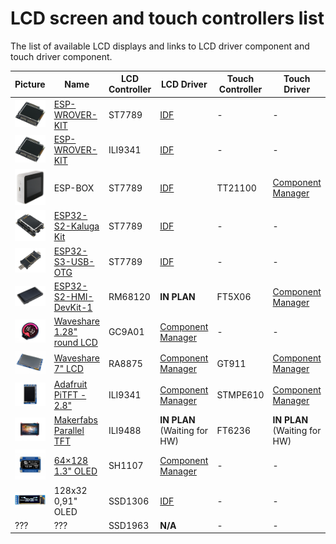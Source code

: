 # LCD screen and touch controllers list

The list of available LCD displays and links to LCD driver component and touch driver component.

|    Picture                               | Name | LCD Controller | LCD Driver | Touch Controller | Touch Driver | Notes |
| ---------------------------------------- | ---- | -------------- | ---------- | ---------------- | ------------ | ----- |
| <img src="docu/pics/wrover.png" width="150"> | [ESP-WROVER-KIT](https://docs.espressif.com/projects/esp-idf/en/latest/esp32/hw-reference/esp32/get-started-wrover-kit.html) | ST7789  | [IDF](https://github.com/espressif/esp-idf/tree/master/components/esp_lcd) | - | - | | 
| <img src="docu/pics/wrover.png" width="150"> | [ESP-WROVER-KIT](https://docs.espressif.com/projects/esp-idf/en/latest/esp32/hw-reference/esp32/get-started-wrover-kit.html) | ILI9341 | [IDF](https://github.com/espressif/esp-idf/tree/master/components/esp_lcd) | -| - | | 
| <img src="docu/pics/box.webp" width="150"> | ESP-BOX | ST7789 | [IDF](https://github.com/espressif/esp-idf/tree/master/components/esp_lcd) | TT21100 | [Component Manager](https://components.espressif.com/component/espressif/esp_lcd_touch_tt21100) | |
| <img src="docu/pics/kaluga.png" width="150"> | [ESP32-S2-Kaluga Kit](https://docs.espressif.com/projects/esp-idf/en/latest/esp32s2/hw-reference/esp32s2/user-guide-esp32-s2-kaluga-1-kit.html) | ST7789  | [IDF](https://github.com/espressif/esp-idf/tree/master/components/esp_lcd) | - | - | | 
| <img src="docu/pics/esp32_s3_otg.png" width="150"> | [ESP32-S3-USB-OTG](https://docs.espressif.com/projects/espressif-esp-dev-kits/en/latest/esp32s3/esp32-s3-usb-otg/user_guide.html) | ST7789  | [IDF](https://github.com/espressif/esp-idf/tree/master/components/esp_lcd) | - | - | | 
| <img src="docu/pics/esp32-s2-hmi-devkit-1-3d-v1.0.png" width="150"> | [ESP32-S2-HMI-DevKit-1](https://docs.espressif.com/projects/espressif-esp-dev-kits/en/latest/esp32s2/esp32-s2-hmi-devkit-1/user_guide.html#hardware-overview) | RM68120 | **IN PLAN** | FT5X06 | [Component Manager](https://components.espressif.com/component/espressif/esp_lcd_touch_ft5x06) | |
| <img src="docu/pics/1.28inch-LCD-Module-1.jpg" width="150"> | [Waveshare 1.28" round LCD](https://www.waveshare.com/product/1.28inch-lcd-module.htm) | GC9A01 | [Component Manager](https://components.espressif.com/component/espressif/esp_lcd_gc9a01) | - | - | |
| <img src="docu/pics/7inch-Capacitive-Touch-LCD-C_l.jpg" width="150"> | [Waveshare 7" LCD](https://www.waveshare.com/7inch-capacitive-touch-lcd-c.htm) | RA8875 | [Component Manager](https://components.espressif.com/component/espressif/esp_lcd_ra8875) | GT911 | [Component Manager](https://components.espressif.com/component/espressif/esp_lcd_touch_gt911) | |
| <img src="docu/pics/Adafruit-PiTFT.jpg" width="150"> | [Adafruit PiTFT - 2.8"](https://learn.adafruit.com/adafruit-pitft-28-inch-resistive-touchscreen-display-raspberry-pi) | ILI9341 | [Component Manager](https://components.espressif.com/component/espressif/esp_lcd_ili9341) | STMPE610 | [Component Manager](https://components.espressif.com/component/espressif/esp_lcd_touch_stmpe610) | |
| <img src="docu/pics/ESP32-S3-Parallel-TFT-with-Touch-ILI9488-1000x750.jpg" width="150"> | [Makerfabs Parallel TFT](https://www.makerfabs.com/esp32-s3-parallel-tft-with-touch-ili9488.html) | ILI9488 | **IN PLAN** (Waiting for HW) | FT6236 | **IN PLAN** (Waiting for HW) | |
| <img src="docu/pics/1.3inch-oled-module-c-1.jpg" width="150"> | [64×128 1.3" OLED](https://www.waveshare.com/1.3inch-oled-module-c.htm) | SH1107 | [Component Manager](https://components.espressif.com/component/espressif/esp_lcd_sh1107) | - | - | |
| <img src="docu/pics/ssd1306.jpg" width="150"> | 128x32 0,91" OLED | SSD1306 | [IDF](https://github.com/espressif/esp-idf/tree/master/components/esp_lcd) | - | - | |
| ??? | ??? | SSD1963 | **N/A** | - | - | |

